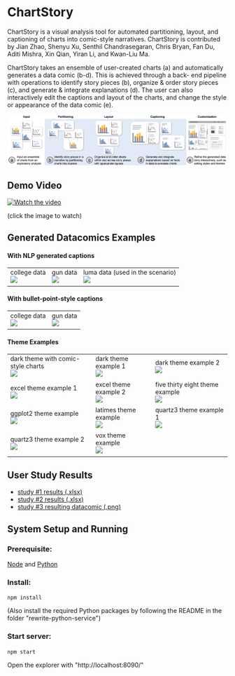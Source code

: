 # ChartStory
ChartStory is a visual analysis tool for automated partitioning, layout, and captioning of charts into comic-style narratives. ChartStory is contributed by Jian Zhao, Shenyu Xu, Senthil Chandrasegaran, Chris Bryan, Fan Du, Aditi Mishra, Xin Qian, Yiran Li, and Kwan-Liu Ma. 

ChartStory takes an ensemble of user-created charts (a) and automatically generates a data comic (b-d). This is achieved through a back- end pipeline with operations to identify story pieces (b), organize & order story pieces (c), and generate & integrate explanations (d). The user can also interactively edit the captions and layout of the charts, and change the style or appearance of the data comic (e).

![](teaser.png)

## Demo Video

[![Watch the video](http://i3.ytimg.com/vi/PC4kmXKE4NQ/hqdefault.jpg)](https://youtu.be/PC4kmXKE4NQ)

(click the image to watch)

## Generated Datacomics Examples

#### With NLP generated captions
<table>
 <tr>
  <td>
   college data <br/>
   <img src='https://github.com/thomasxu2009/ChartStory/blob/master/generated%20datacomics/college%20NLP.png' height='400px'></img>
  </td>
  <td>
   gun data<br/>
   <img src='https://github.com/thomasxu2009/ChartStory/blob/master/generated%20datacomics/guns%20NLP.png' height='400px'></img>
  </td>
  <td>
   luma data (used in the scenario)<br/>
   <img src='https://github.com/thomasxu2009/ChartStory/blob/master/generated%20datacomics/scenario.png' height='400px'></img>
  </td>
 </tr>
</table>
 
#### With bullet-point-style captions
<table>
 <tr>
  <td>
   college data <br/>
   <img src='https://github.com/thomasxu2009/ChartStory/blob/master/generated%20datacomics/college%20bullets.png' height='400px'></img>
  </td>
  <td>
   gun data<br/>
   <img src='https://github.com/thomasxu2009/ChartStory/blob/master/generated%20datacomics/guns%20bullets.png' height='400px'></img>
  </td>
 </tr>
</table>



#### Theme Examples

<table>
	<tr>
		<td>
			dark theme with comic-style charts
			<br/>
			<img
				src='https://github.com/thomasxu2009/ChartStory/blob/master/generated%20datacomics/theme%20examples/dark%20comic%20fonts.png'
				height='400px'
			></img>
		</td>
		<td>
			dark theme example 1
			<br/>
			<img
				src='https://github.com/thomasxu2009/ChartStory/blob/master/generated%20datacomics/theme%20examples/dark.png'
				height='400px'
			></img>
		</td>
		<td>
			dark theme example 2
			<br/>
			<img
				src='https://github.com/thomasxu2009/ChartStory/blob/master/generated%20datacomics/theme%20examples/dark2.png'
				height='400px'
			></img>
		</td>
	</tr>
	<tr>
		<td>
			excel theme example 1
			<br/>
			<img
				src='https://github.com/thomasxu2009/ChartStory/blob/master/generated%20datacomics/theme%20examples/excel.png'
				height='400px'
			></img>
		</td>
		<td>
			excel theme example 2
			<br/>
			<img
				src='https://github.com/thomasxu2009/ChartStory/blob/master/generated%20datacomics/theme%20examples/excel-2.png'
				height='400px'
			></img>
		</td>
		<td>
			five thirty eight theme example
			<br/>
			<img
				src='https://github.com/thomasxu2009/ChartStory/blob/master/generated%20datacomics/theme%20examples/five%20thirty%20eight.png'
				height='400px'
			></img>
		</td>
	</tr>
	<tr>
		<td>
			ggplot2 theme example
			<br/>
			<img
				src='https://github.com/thomasxu2009/ChartStory/blob/master/generated%20datacomics/theme%20examples/ggplot2.png'
				height='400px'
			></img>
		</td>
		<td>
			latimes theme example
			<br/>
			<img
				src='https://github.com/thomasxu2009/ChartStory/blob/master/generated%20datacomics/theme%20examples/latimes.png'
				height='400px'
			></img>
		</td>
		<td>
			quartz3 theme example 1
			<br/>
			<img
				src='https://github.com/thomasxu2009/ChartStory/blob/master/generated%20datacomics/theme%20examples/quartz3.png'
				height='400px'
			></img>
		</td>
	</tr>
	<tr>
		<td>
			quartz3 theme example 2
			<br/>
			<img
				src='https://github.com/thomasxu2009/ChartStory/blob/master/generated%20datacomics/theme%20examples/quartz3-2.png'
				height='400px'
			></img>
		</td>
		<td>
			vox theme example
			<br/>
			<img
				src='https://github.com/thomasxu2009/ChartStory/blob/master/generated%20datacomics/theme%20examples/vox.png'
				height='400px'
			></img>
		</td>
	</tr>
</table>

## User Study Results

 - [study #1 results (.xlsx)](https://github.com/thomasxu2009/ChartStory/blob/master/user%20study%20results/study1%20results.xlsx)
 - [study #2 results (.xlsx)](https://github.com/thomasxu2009/ChartStory/blob/master/user%20study%20results/study2%20results.xlsx)
 - [study #3 resulting datacomic (.png)](https://github.com/thomasxu2009/ChartStory/blob/master/user%20study%20results/study3%20datacomic.png)

## System Setup and Running

### Prerequisite:

[Node](https://nodejs.org/) and [Python](https://www.python.org/)

### Install: 

    npm install

(Also install the required Python packages by following the README in the folder "rewrite-python-service")

### Start server: 

    npm start

Open the explorer with "http://localhost:8090/"

